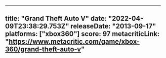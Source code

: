 
---
title: "Grand Theft Auto V"
date: "2022-04-09T23:38:29.753Z"
releaseDate: "2013-09-17"
platforms: ["xbox360"]
score: 97
metacriticLink: "https://www.metacritic.com/game/xbox-360/grand-theft-auto-v"
---
